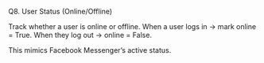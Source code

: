 Q8. User Status (Online/Offline)

Track whether a user is online or offline.
When a user logs in → mark online = True.
When they log out → online = False.

This mimics Facebook Messenger’s active status.
